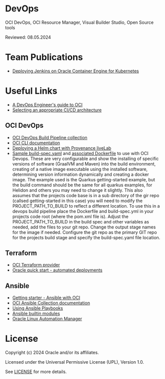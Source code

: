 # DevOps
 
OCI DevOps, OCI Resource Manager, Visual Builder Studio, Open Source tools

Reviewed: 08.05.2024
 
# Team Publications

- [Deploying Jenkins on Oracle Container Engine for Kubernetes](https://docs.oracle.com/en/solutions/oci-jenkins-oke/index.html#GUID-23A8EB94-DFFC-4D5C-897F-5F59423447D2)
 

# Useful Links

- [A DevOps Engineer's guide to OCI](https://docs.oracle.com/en-us/iaas/Content/GSG/Reference/getting-started-as-devops.htm)
- [Selecting an appropriate CI/CD architecture](https://docs.oracle.com/en/solutions/select-cicd-architecture/index.html#GUID-A7048F76-5D10-4541-A105-CCF1CEFABEE1)

## OCI DevOps

- [OCI DevOps Build Pipeline collection](https://github.com/oracle-devrel/oci-devops-examples)
- [OCI CLI documentation](https://docs.oracle.com/iaas/tools/oci-cli/latest/oci_cli_docs/)
- [Deploying a Helm chart with Provenance liveLab](https://apexapps.oracle.com/pls/apex/r/dbpm/livelabs/view-workshop?wid=3664&clear=RR,180&session=109957900717640)
- [Sample build-spec.yaml](./devops-graalvm-native-image/build-spec.yaml) and [associated Dockerfile](./devops-graalvm-native-image/Dockerfile) to use with OCI Devops. These are very configurable and show the installing of specific versions of software (GraalVM and Maven) into the build environment, creating of a native image executable using the installed software, determining version information dynamically and creating a docker image. The example used is the Quarkus getting-started example, but the build command should be the same for all quarkus examples, for Helidon and others you may need to change it slightly. This also assumes that the projects code base is in a sub directory of the gir repo (callsed getting-started in this case) you will need to modify the PROJECT_PATH_TO_BUILD to reflect a different location. To use this in a devops build pipeline place the Dockerfile and build-spec.yml in your projects code root (where the pom.xml file is). Adjust the PROJECT_PATH_TO_BUILD in the build spec and other variables as needed, add the files to your git repo. Change the output stage names for the image if needed. Configure the git repo as the primary GIT repo for the projects build stage and specify the build-spec.yaml file location.

## Terraform

- [OCI Terraform provider](https://registry.terraform.io/providers/oracle/oci/latest/docs)
- [Oracle quick start - automated deployments](https://github.com/oracle-quickstart)

## Ansible

- [Getting starter - Ansible with OCI](https://docs.oracle.com/en-us/iaas/Content/API/SDKDocs/ansiblegetstarted.htm#Getting_Started_with_Oracle_Cloud_Infrastructure_and_Ansible)
- [OCI Ansible Collection documentation](https://docs.oracle.com/en-us/iaas/tools/oci-ansible-collection/latest)
- [Using Ansible Playbooks](https://docs.ansible.com/ansible/latest/playbook_guide/index.html)
- [Ansible builtin modules](https://docs.ansible.com/ansible/latest/collections/ansible/builtin/index.html)
- [Oracle Linux Automation Manager](https://docs.oracle.com/en/operating-systems/oracle-linux-automation-manager/index.html)
 
# License
 
Copyright (c) 2024 Oracle and/or its affiliates.
 
Licensed under the Universal Permissive License (UPL), Version 1.0.

See [LICENSE](https://github.com/oracle-devrel/technology-engineering/blob/main/application-development/cloud-native/approach-workshop/LICENSE) for more details.
